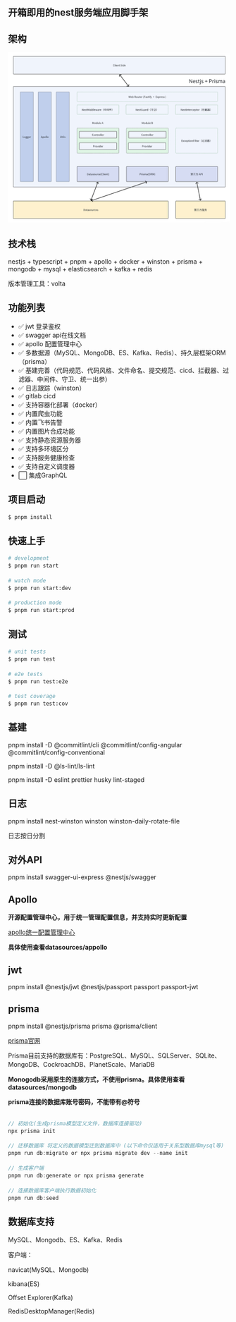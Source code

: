 ## 开箱即用的nest服务端应用脚手架

## 架构

![架构](jiagou.png)

## 技术栈

nestjs + typescript + pnpm + apollo + docker + winston + prisma + mongodb + mysql + elasticsearch + kafka + redis

版本管理工具：volta

## 功能列表

- ✅ jwt 登录鉴权
- ✅ swagger api在线文档
- ✅ apollo 配置管理中心
- ✅ 多数据源（MySQL、MongoDB、ES、Kafka、Redis）、持久层框架ORM（prisma）
- ✅ 基建完善（代码规范、代码风格、文件命名、提交规范、cicd、拦截器、过滤器、中间件、守卫、统一出参）
- ✅ 日志跟踪（winston）
- ✅ gitlab cicd
- ✅ 支持容器化部署（docker）
- ✅ 内置爬虫功能
- ✅ 内置飞书告警
- ✅ 内置图片合成功能
- ✅ 支持静态资源服务器
- ✅ 支持多环境区分
- ✅ 支持服务健康检查
- ✅ 支持自定义调度器
- ⬜ 集成GraphQL

## 项目启动

```bash
$ pnpm install
```

## 快速上手

```bash
# development
$ pnpm run start

# watch mode
$ pnpm run start:dev

# production mode
$ pnpm run start:prod
```

## 测试

```bash
# unit tests
$ pnpm run test

# e2e tests
$ pnpm run test:e2e

# test coverage
$ pnpm run test:cov
```

## 基建

pnpm install -D @commitlint/cli @commitlint/config-angular @commitlint/config-conventional

pnpm install -D @ls-lint/ls-lint

pnpm install -D eslint prettier husky lint-staged

## 日志

pnpm install nest-winston winston winston-daily-rotate-file

日志按日分割

## 对外API

pnpm install swagger-ui-express @nestjs/swagger

## Apollo

**开源配置管理中心，用于统一管理配置信息，并支持实时更新配置**

[apollo统一配置管理中心](https://github.com/apolloconfig/apollo/wiki/Apollo%E9%85%8D%E7%BD%AE%E4%B8%AD%E5%BF%83%E4%BB%8B%E7%BB%8D)

**具体使用查看datasources/appollo**

## jwt

pnpm install @nestjs/jwt @nestjs/passport passport passport-jwt

## prisma

pnpm install @nestjs/prisma prisma @prisma/client

[prisma官网](https://www.prisma.io/docs/getting-started)

Prisma目前支持的数据库有：PostgreSQL、MySQL、SQLServer、SQLite、MongoDB、CockroachDB、PlanetScale、MariaDB

**Monogodb采用原生的连接方式，不使用prisma。具体使用查看datasources/mongodb**

**prisma连接的数据库账号密码，不能带有@符号**

```js

// 初始化(生成prisma模型定义文件，数据库连接驱动)
npx prisma init

// 迁移数据库 将定义的数据模型迁到数据库中 (以下命令仅适用于关系型数据库mysql等)
pnpm run db:migrate or npx prisma migrate dev --name init

// 生成客户端
pnpm run db:generate or npx prisma generate

// 连接数据库客户端执行数据初始化
pnpm run db:seed

```

## 数据库支持

MySQL、Mongodb、ES、Kafka、Redis

客户端：

navicat(MySQL、Mongodb)

kibana(ES)

Offset Explorer(Kafka)

RedisDesktopManager(Redis)
